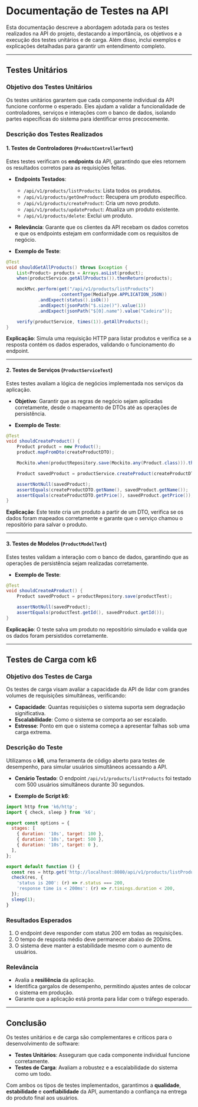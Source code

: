 # Documentação de Testes na API

Esta documentação descreve a abordagem adotada para os testes realizados na API do projeto, destacando a importância, os objetivos e a execução dos testes unitários e de carga. Além disso, inclui exemplos e explicações detalhadas para garantir um entendimento completo.

---

## Testes Unitários

### **Objetivo dos Testes Unitários**
Os testes unitários garantem que cada componente individual da API funcione conforme o esperado. Eles ajudam a validar a funcionalidade de controladores, serviços e interações com o banco de dados, isolando partes específicas do sistema para identificar erros precocemente.

### **Descrição dos Testes Realizados**

#### **1. Testes de Controladores (`ProductControllerTest`)**
Estes testes verificam os **endpoints** da API, garantindo que eles retornem os resultados corretos para as requisições feitas.

- **Endpoints Testados**:
    - `/api/v1/products/listProducts`: Lista todos os produtos.
    - `/api/v1/products/getOneProduct`: Recupera um produto específico.
    - `/api/v1/products/createProduct`: Cria um novo produto.
    - `/api/v1/products/updateProduct`: Atualiza um produto existente.
    - `/api/v1/products/delete`: Exclui um produto.

- **Relevância**: Garante que os clientes da API recebam os dados corretos e que os endpoints estejam em conformidade com os requisitos de negócio.

- **Exemplo de Teste**:
```java
@Test
void shouldGetAllProducts() throws Exception {
    List<Product> products = Arrays.asList(product);
    when(productService.getAllProducts()).thenReturn(products);

    mockMvc.perform(get("/api/v1/products/listProducts")
                    .contentType(MediaType.APPLICATION_JSON))
            .andExpect(status().isOk())
            .andExpect(jsonPath("$.size()").value(1))
            .andExpect(jsonPath("$[0].name").value("Cadeira"));

    verify(productService, times(1)).getAllProducts();
}
```
**Explicação**: Simula uma requisição HTTP para listar produtos e verifica se a resposta contém os dados esperados, validando o funcionamento do endpoint.

---

#### **2. Testes de Serviços (`ProductServiceTest`)**
Estes testes avaliam a lógica de negócios implementada nos serviços da aplicação.

- **Objetivo**: Garantir que as regras de negócio sejam aplicadas corretamente, desde o mapeamento de DTOs até as operações de persistência.

- **Exemplo de Teste**:
```java
@Test
void shouldCreateProduct() {
    Product product = new Product();
    product.mapFromDto(createProductDTO);

    Mockito.when(productRepository.save(Mockito.any(Product.class))).thenReturn(product);

    Product savedProduct = productService.createProduct(createProductDTO);

    assertNotNull(savedProduct);
    assertEquals(createProductDTO.getName(), savedProduct.getName());
    assertEquals(createProductDTO.getPrice(), savedProduct.getPrice());
}
```
**Explicação**: Este teste cria um produto a partir de um DTO, verifica se os dados foram mapeados corretamente e garante que o serviço chamou o repositório para salvar o produto.

---

#### **3. Testes de Modelos (`ProductModelTest`)**
Estes testes validam a interação com o banco de dados, garantindo que as operações de persistência sejam realizadas corretamente.

- **Exemplo de Teste**:
```java
@Test
void shouldCreateAProduct() {
    Product savedProduct = productRepository.save(productTest);

    assertNotNull(savedProduct);
    assertEquals(productTest.getId(), savedProduct.getId());
}
```
**Explicação**: O teste salva um produto no repositório simulado e valida que os dados foram persistidos corretamente.

---

## Testes de Carga com k6

### **Objetivo dos Testes de Carga**
Os testes de carga visam avaliar a capacidade da API de lidar com grandes volumes de requisições simultâneas, verificando:
- **Capacidade**: Quantas requisições o sistema suporta sem degradação significativa.
- **Escalabilidade**: Como o sistema se comporta ao ser escalado.
- **Estresse**: Ponto em que o sistema começa a apresentar falhas sob uma carga extrema.

### **Descrição do Teste**

Utilizamos o **k6**, uma ferramenta de código aberto para testes de desempenho, para simular usuários simultâneos acessando a API.

- **Cenário Testado**: O endpoint `/api/v1/products/listProducts` foi testado com 500 usuários simultâneos durante 30 segundos.

- **Exemplo de Script k6**:
```javascript
import http from 'k6/http';
import { check, sleep } from 'k6';

export const options = {
  stages: [
    { duration: '10s', target: 100 },
    { duration: '10s', target: 500 },
    { duration: '10s', target: 0 },
  ],
};

export default function () {
  const res = http.get('http://localhost:8080/api/v1/products/listProducts');
  check(res, {
    'status is 200': (r) => r.status === 200,
    'response time is < 200ms': (r) => r.timings.duration < 200,
  });
  sleep(1);
}
```

### **Resultados Esperados**
1. O endpoint deve responder com status 200 em todas as requisições.
2. O tempo de resposta médio deve permanecer abaixo de 200ms.
3. O sistema deve manter a estabilidade mesmo com o aumento de usuários.

### **Relevância**
- Avalia a **resiliência** da aplicação.
- Identifica gargalos de desempenho, permitindo ajustes antes de colocar o sistema em produção.
- Garante que a aplicação está pronta para lidar com o tráfego esperado.

---

## Conclusão

Os testes unitários e de carga são complementares e críticos para o desenvolvimento de software:
- **Testes Unitários**: Asseguram que cada componente individual funcione corretamente.
- **Testes de Carga**: Avaliam a robustez e a escalabilidade do sistema como um todo.

Com ambos os tipos de testes implementados, garantimos a **qualidade**, **estabilidade** e **confiabilidade** da API, aumentando a confiança na entrega do produto final aos usuários.
